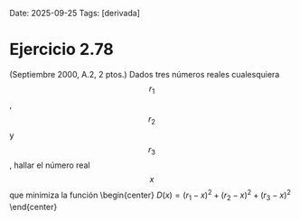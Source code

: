 Date: 2025-09-25
Tags: [derivada]

# Ejercicio 2.78

 (Septiembre 2000, A.2, 2 ptos.) Dados tres números reales cualesquiera  $$ r_1$$  ,  $$ r_2$$   y  $$ r_3$$  , hallar el número real  $$ x$$   que minimiza la función
 \begin{center}
$D ( x ) = ( r_1 - x )^2 + ( r_2 - x )^2 + ( r_3 - x )^2$
\end{center}